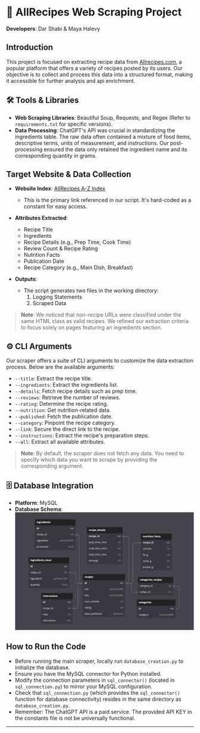 # 🍲 AllRecipes Web Scraping Project

**Developers**: Dar Shabi & Maya Halevy

## Introduction
This project is focused on extracting recipe data from [Allrecipes.com](https://www.allrecipes.com), a popular platform that offers a variety of recipes posted by its users. Our objective is to collect and process this data into a structured format, making it accessible for further analysis and api enrichment.

## 🛠 Tools & Libraries
- **Web Scraping Libraries**: Beautiful Soup, Requests, and Regex (Refer to `requirements.txt` for specific versions).
- **Data Processing**: ChatGPT's API was crucial in standardizing the ingredients table. The raw data often contained a mixture of food items, descriptive terms, units of measurement, and instructions. Our post-processing ensured the data only retained the ingredient name and its corresponding quantity in grams.

## Target Website & Data Collection
- **Website Index**: [AllRecipes A-Z Index](https://www.allrecipes.com/recipes-a-z-6735880)
    - This is the primary link referenced in our script. It's hard-coded as a constant for easy access.

- **Attributes Extracted**:
    - Recipe Title
    - Ingredients
    - Recipe Details (e.g., Prep Time, Cook Time)
    - Review Count & Recipe Rating
    - Nutrition Facts
    - Publication Date
    - Recipe Category (e.g., Main Dish, Breakfast)

- **Outputs**:
    - The script generates two files in the working directory:
        1. Logging Statements
        2. Scraped Data 

> **Note**: We noticed that non-recipe URLs were classified under the same HTML class as valid recipes. We refined our extraction criteria to focus solely on pages featuring an ingredients section.

## ⚙ CLI Arguments
Our scraper offers a suite of CLI arguments to customize the data extraction process. Below are the available arguments:

- `--title`: Extract the recipe title.
- `--ingredients`: Extract the ingredients list.
- `--details`: Fetch recipe details such as prep time.
- `--reviews`: Retrieve the number of reviews.
- `--rating`: Determine the recipe rating.
- `--nutrition`: Get nutrition-related data.
- `--published`: Fetch the publication date.
- `--category`: Pinpoint the recipe category.
- `--link`: Secure the direct link to the recipe.
- `--instructions`: Extract the recipe's preparation steps.
- `--all`: Extract all available attributes.

> **Note**: By default, the scraper does not fetch any data. You need to specify which data you want to scrape by providing the corresponding argument.

## 🗄 Database Integration
- **Platform**: MySQL 
- **Database Schema**:
![ERD Milestone 3](https://github.com/DarShabi/Web-Scraping-allrecipes/blob/main/ERD%20Milestone%203.jpg)

## How to Run the Code
- Before running the main scraper, locally run `database_creation.py` to initialize the database.
- Ensure you have the MySQL connector for Python installed.
- Modify the connection parameters in `sql_connector()` (located in `sql_connection.py`) to mirror your MySQL configuration.
- Check that `sql_connection.py` (which provides the `sql_connector()` function for database connectivity) resides in the same directory as `database_creation.py`.
- Remember: The ChatGPT API is a paid service. The provided API KEY in the constants file is not be universally functional. 

---

